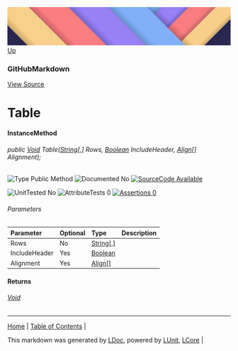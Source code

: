 ![](../Content/LDoc-banner-small.png "")
[Up](GitHubMarkdown.md)
### GitHubMarkdown
[View Source](../Markdown/GitHubMarkdown.cs)
# Table
#### InstanceMethod
###### public <a href="https://www.google.com/#q=C%23+System.void" alt="Search for 'System.void'" target="_blank">Void</a> Table(<a href="https://www.google.com/#q=C%23+System.String[,]" alt="Search for 'System.String[,]'" target="_blank">String[,]</a> Rows, <a href="https://www.google.com/#q=C%23+System.Boolean" alt="Search for 'System.Boolean'" target="_blank">Boolean</a> IncludeHeader, <a href="https://www.google.com/#q=C%23+LCore.Extensions.Align[]" alt="Search for 'LCore.Extensions.Align[]'" target="_blank">Align[]</a> Alignment);

![Type Public Method](http://b.repl.ca/v1/Type-Public%20Method-lightgrey.png "") ![Documented No](http://b.repl.ca/v1/Documented-No-red.png "") [![SourceCode Available](http://b.repl.ca/v1/SourceCode-Available-brightgreen.png "")](../Markdown/GitHubMarkdown.cs#L259)

![UnitTested No](http://b.repl.ca/v1/UnitTested-No-lightgrey.png "") ![AttributeTests 0](http://b.repl.ca/v1/AttributeTests-0-lightgrey.png "") [![Assertions 0](http://b.repl.ca/v1/Assertions-0-lightgrey.png "")](../Markdown/GitHubMarkdown.cs)
###### Parameters

Parameter | Optional | Type | Description
:---  | :---  | :---  | :--- 
Rows | No | <a href="https://www.google.com/#q=C%23+System.String[,]" alt="Search for 'System.String[,]'" target="_blank">String[,]</a> | 
IncludeHeader | Yes | <a href="https://www.google.com/#q=C%23+System.Boolean" alt="Search for 'System.Boolean'" target="_blank">Boolean</a> | 
Alignment | Yes | <a href="https://www.google.com/#q=C%23+LCore.Extensions.Align[]" alt="Search for 'LCore.Extensions.Align[]'" target="_blank">Align[]</a> | 

#### Returns
###### <a href="https://www.google.com/#q=C%23+System.void" alt="Search for 'System.void'" target="_blank">Void</a>
---

[Home](../../README.md) | [Table of Contents](../../TableOfContents.md) | 


This markdown was generated by [LDoc](https://github.com/CodeSingularity/LDoc), powered by [LUnit](https://github.com/CodeSingularity/LUnit), [LCore](https://github.com/CodeSingularity/LCore) | 

